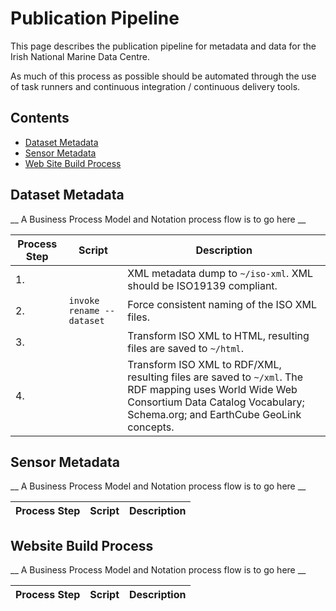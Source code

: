 # Publication Pipeline

This page describes the publication pipeline for metadata and data for the Irish National Marine Data Centre.

As much of this process as possible should be automated through the use of task runners and continuous integration / continuous delivery tools.

## Contents

- [Dataset Metadata](#dataset-metadata)
- [Sensor Metadata](#sensor-metadata)
- [Web Site Build Process](#website-build-process)

## Dataset Metadata

__ A Business Process Model and Notation process flow is to go here __

Process Step | Script | Description
--- | --- | ---
1. | | XML metadata dump to `~/iso-xml`. XML should be ISO19139 compliant.
2. | `invoke rename --dataset` | Force consistent naming of the ISO XML files.
3. | | Transform ISO XML to HTML, resulting files are saved to `~/html`.
4. | | Transform ISO XML to RDF/XML, resulting files are saved to `~/xml`. The RDF mapping uses World Wide Web Consortium Data Catalog Vocabulary; Schema.org; and EarthCube GeoLink concepts.

## Sensor Metadata

__ A Business Process Model and Notation process flow is to go here __

Process Step | Script | Description
--- | --- | ---

## Website Build Process

__ A Business Process Model and Notation process flow is to go here __

Process Step | Script | Description
--- | --- | ---